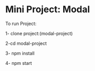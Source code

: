 # Mini Project: Modal
To run Project:

1- clone project:(modal-project)

2-cd modal-project

3- npm install

4- npm start